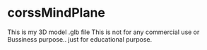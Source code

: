 # corssMindPlane
This is my 3D model   .glb file
This is not for any commercial use or Bussiness purpose..
just for educational purpose.